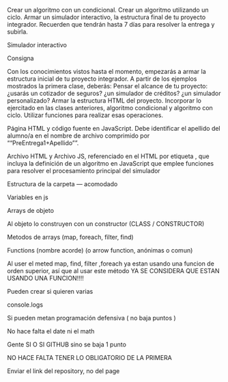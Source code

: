 Crear un algoritmo con un condicional.
Crear un algoritmo utilizando un ciclo.
Armar un simulador interactivo, la estructura final de tu proyecto integrador.
Recuerden que tendrán hasta 7 días para resolver la entrega y subirla.



Simulador interactivo

Consigna

Con los conocimientos vistos hasta el momento, empezarás a armar la estructura inicial de tu proyecto integrador. A partir de los ejemplos mostrados la primera clase, deberás:
Pensar el alcance de tu proyecto: ¿usarás un cotizador de seguros? ¿un simulador de créditos? ¿un simulador personalizado?
Armar la estructura HTML del proyecto.
Incorporar lo ejercitado en las clases anteriores, algoritmo condicional y algoritmo con ciclo.
Utilizar funciones para realizar esas operaciones.


Página HTML y código fuente en JavaScript. Debe identificar el apellido del alumno/a en el nombre de archivo comprimido por ““PreEntrega1+Apellido””.

Archivo HTML y Archivo JS, referenciado en el HTML por etiqueta <script src="js/miarchivo.js"></script>, que incluya la definición de un algoritmo en JavaScript que emplee funciones para resolver el procesamiento principal del simulador



Estructura de la carpeta — acomodado

Variables en js

Arrays de objeto

Al objeto lo construyen con un constructor (CLASS / CONSTRUCTOR)

Metodos de arrays (map, foreach, filter, find)

Functions (nombre acorde) (o arrow function, anónimas o comun)

Al user el meted map, find, filter ,foreach ya estan usando una funcion de orden superior, así que al usar este método YA SE CONSIDERA QUE ESTAN USANDO UNA FUNCION!!!!

Pueden crear si quieren varias

console.logs

Si pueden metan programación defensiva ( no baja puntos )

No hace falta el date ni el math

Gente SI O SI GITHUB sino se baja 1 punto

NO HACE FALTA TENER LO OBLIGATORIO DE LA PRIMERA

Enviar el link del repository, no del page